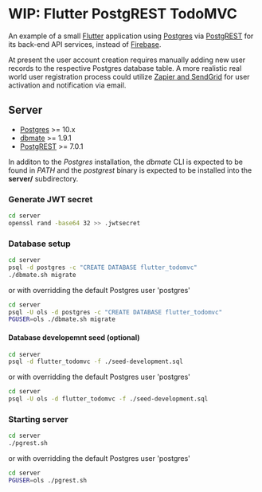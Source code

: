 # WIP: Flutter PostgREST TodoMVC

An example of a small [Flutter](https://flutter.dev/) application using
[Postgres](https://www.postgresql.org/) via [PostgREST](https://github.com/PostgREST/postgrest)
for its back-end API services, instead of [Firebase](https://firebase.google.com/).

At present the user account creation requires manually adding new user records
to the respective Postgres database table. A more realistic real world user registration
process could utilize [Zapier and SendGrid](https://zapier.com/apps/postgresql/integrations/sendgrid)
for user activation and notification via email.

## Server

* [Postgres](https://www.postgresql.org/) >= 10.x
* [dbmate](https://github.com/amacneil/dbmate/releases) >= 1.9.1
* [PostgREST](https://github.com/PostgREST/postgrest/releases) >= 7.0.1

In additon to the *Postgres* installation, the *dbmate* CLI is expected to be
found in *PATH* and the *postgrest* binary is expected to be installed into
the __server/__ subdirectory.

### Generate JWT secret

```bash
cd server
openssl rand -base64 32 >> .jwtsecret
```

### Database setup

```bash
cd server
psql -d postgres -c "CREATE DATABASE flutter_todomvc"
./dbmate.sh migrate
```

or with overridding the default Postgres user 'postgres'

```bash
cd server
psql -U ols -d postgres -c "CREATE DATABASE flutter_todomvc"
PGUSER=ols ./dbmate.sh migrate
```

#### Database developemnt seed (optional)

```bash
cd server
psql -d flutter_todomvc -f ./seed-development.sql
```

or with overridding the default Postgres user 'postgres'

```bash
cd server
psql -U ols -d flutter_todomvc -f ./seed-development.sql
```

### Starting server

```bash
cd server
./pgrest.sh
```

or with overridding the default Postgres user 'postgres'

```bash
cd server
PGUSER=ols ./pgrest.sh
```
